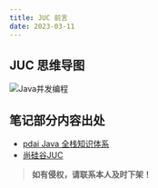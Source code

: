 ```yaml
---
title: JUC 前言
date: 2023-03-11
---
```


## JUC 思维导图

![Java并发编程](https://qijiayi-image.oss-cn-shenzhen.aliyuncs.com/img/202306130804431.png)

##  笔记部分内容出处

- [pdai Java 全栈知识体系](https://pdai.tech/)
- [尚硅谷JUC](https://www.bilibili.com/video/BV1ar4y1x727/?spm_id_from=333.337.search-card.all.click)

> **如有侵权，请联系本人及时下架！**
